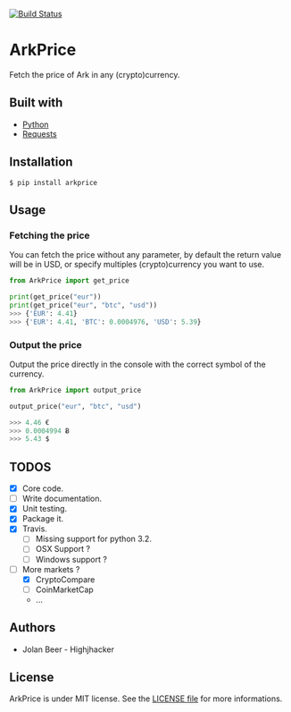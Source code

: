 [![Build Status](https://travis-ci.org/Highjhacker/arkprice.svg?branch=master)](https://travis-ci.org/Highjhacker/arkprice)

# ArkPrice

Fetch the price of Ark in any (crypto)currency.

## Built with
- [Python](https://www.python.org/)
- [Requests](http://docs.python-requests.org/en/master/)

## Installation

```shell
$ pip install arkprice
```

## Usage

### Fetching the price

You can fetch the price without any parameter, by default the return value will be in USD, 
or specify multiples (crypto)currency you want to use.

```python
from ArkPrice import get_price

print(get_price("eur"))
print(get_price("eur", "btc", "usd"))
>>> {'EUR': 4.41}
>>> {'EUR': 4.41, 'BTC': 0.0004976, 'USD': 5.39}
```

### Output the price

Output the price directly in the console with the correct symbol of the currency.

```python
from ArkPrice import output_price

output_price("eur", "btc", "usd")

>>> 4.46 €
>>> 0.0004994 Ƀ
>>> 5.43 $
```

## TODOS

- [x] Core code.
- [ ] Write documentation.
- [x] Unit testing.
- [x] Package it.
- [x] Travis.
    - [ ] Missing support for python 3.2.
    - [ ] OSX Support ?
    - [ ] Windows support ?
- [ ] More markets ?
    - [x] CryptoCompare
    - [ ] CoinMarketCap
    - ...

## Authors

- Jolan Beer - Highjhacker

## License

ArkPrice is under MIT license. See the [LICENSE file](https://github.com/Highjhacker/arkprice/blob/master/LICENSE) for more informations.